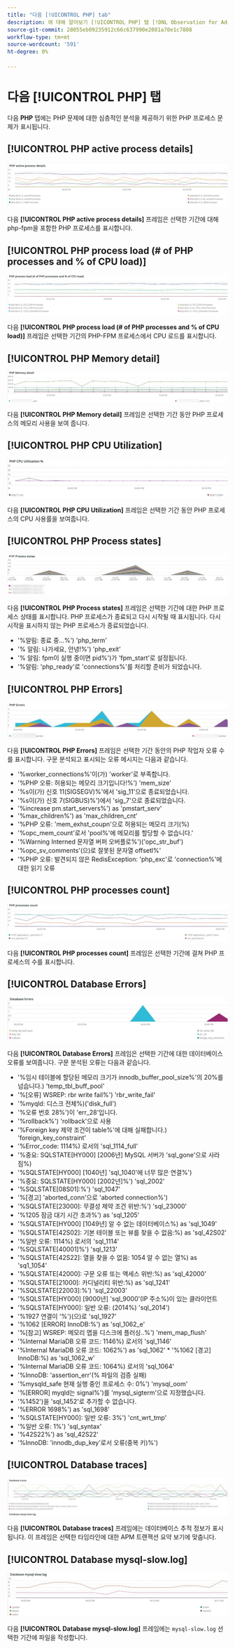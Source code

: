```yaml
---
title: "다음 [!UICONTROL PHP] tab"
description: 에 대해 알아보기 [!UICONTROL PHP] 탭 [!DNL Observation for Adobe Commerce].
source-git-commit: 28055eb09235912c66c637990e2081a70e1c7808
workflow-type: tm+mt
source-wordcount: '591'
ht-degree: 0%

---
```



# 다음 [!UICONTROL PHP] 탭

다음 **PHP** 탭에는 PHP 문제에 대한 심층적인 분석을 제공하기 위한 PHP 프로세스 문제가 표시됩니다.

## [!UICONTROL PHP active process details]

![PHP 활성 프로세스 세부 정보](../../assets/tools/php-active-process-details.jpg)

다음 **[!UICONTROL PHP active process details]** 프레임은 선택한 기간에 대해 php-fpm을 포함한 PHP 프로세스를 표시합니다.

## [!UICONTROL PHP process load (# of PHP processes and % of CPU load)]

![PHP 프로세스 로드](../../assets/tools/php-process-load.jpg)

다음 **[!UICONTROL PHP process load (# of PHP processes and % of CPU load)]** 프레임은 선택한 기간의 PHP-FPM 프로세스에서 CPU 로드를 표시합니다.

## [!UICONTROL PHP Memory detail]

![PHP 메모리 세부 사항](../../assets/tools/php-memory-detail.jpg)

다음 **[!UICONTROL PHP Memory detail]** 프레임은 선택한 기간 동안 PHP 프로세스의 메모리 사용을 보여 줍니다.

## [!UICONTROL PHP CPU Utilization]

![PHP CPU 사용률](../../assets/tools/php-cpu-utilization.jpg)

다음 **[!UICONTROL PHP CPU Utilization]** 프레임은 선택한 기간 동안 PHP 프로세스의 CPU 사용률을 보여줍니다.

## [!UICONTROL PHP Process states]

![PHP 프로세스 상태](../../assets/tools/php-process-states-image-1.jpg)

다음 **[!UICONTROL PHP Process states]** 프레임은 선택한 기간에 대한 PHP 프로세스 상태를 표시합니다. PHP 프로세스가 종료되고 다시 시작될 때 표시됩니다. 다시 시작을 표시하지 않는 PHP 프로세스가 종료되었습니다.

* &#39;%알림: 종료 중...%&#39;) &#39;php_term&#39;
* &#39;% 알림: 나가세요, 안녕!%&#39;) &#39;php_exit&#39;
* &#39;% 알림: fpm이 실행 중이면 pid%&#39;)가 &#39;fpm_start&#39;로 설정됩니다.
* &#39;%알림: &#39;php_ready&#39;로 &#39;connections%&#39;를 처리할 준비가 되었습니다.

## [!UICONTROL PHP Errors]

![PHP 오류](../../assets/tools/php-errors-image-1.jpg)

다음 **[!UICONTROL PHP Errors]** 프레임은 선택한 기간 동안의 PHP 작업자 오류 수를 표시합니다. 구문 분석되고 표시되는 오류 메시지는 다음과 같습니다.

* &#39;%worker_connections%&#39;이(가) &#39;worker&#39;로 부족합니다.
* &#39;%PHP 오류: 허용되는 메모리 크기입니다!%&#39;) &#39;mem_size&#39;
* &#39;%s이(가) 신호 11(SIGSEGV)%&#39;에서 &#39;sig_11&#39;으로 종료되었습니다.
* &#39;%s이(가) 신호 7(SIGBUS)%&#39;)에서 &#39;sig_7&#39;으로 종료되었습니다.
* &#39;%increase pm.start_servers%&#39;) as &#39;pmstart_serv&#39;
* &#39;%max_children%&#39;) as &#39;max_children_cnt&#39;
* &#39;%PHP 오류: &#39;mem_exhst_coupn&#39;으로 허용되는 메모리 크기(%)
* &#39;%opc_mem_count&#39;로서 &#39;pool%&#39;에 메모리를 할당할 수 없습니다.&#39;
* &#39;%Warning Interned 문자열 버퍼 오버플로%&#39;)(&#39;opc_str_buf&#39;)
* &#39;%opc_sv_comments&#39;(으)로 잘못된 문자열 offsetl%&#39;
* &#39;%PHP 오류: 발견되지 않은 RedisException: &#39;php_exc&#39;로 &#39;connection%&#39;에 대한 읽기 오류

## [!UICONTROL PHP processes count]

![PHP 프로세스 수](../../assets/tools/php-processes-count.jpg)

다음 **[!UICONTROL PHP processes count]** 프레임은 선택한 기간에 걸쳐 PHP 프로세스의 수를 표시합니다.

## [!UICONTROL Database Errors]

![데이터베이스 오류](../../assets/tools/php-tab-database-errors.jpg)

다음 **[!UICONTROL Database Errors]** 프레임은 선택한 기간에 대한 데이터베이스 오류를 보여줍니다. 구문 분석된 오류는 다음과 같습니다.

* &#39;%임시 테이블에 할당된 메모리 크기가 innodb_buffer_pool_size%&#39;의 20%를 넘습니다.) &#39;temp_tbl_buff_pool&#39;
* &#39;%\[오류\] WSREP: rbr write fail%&#39;) &#39;rbr_write_fail&#39;
* &#39;%myqld: 디스크 전체%)(&#39;disk_full&#39;)
* &#39;%오류 번호 28%&#39;)이 &#39;err_28&#39;입니다.
* &#39;%rollback%&#39;) &#39;rollback&#39;으로 사용
* &#39;%Foreign key 제약 조건이 table%&#39;에 대해 실패합니다.) &#39;foreign_key_constraint&#39;
* &#39;%Error_code: 1114%) 로서의 &#39;sql_1114_full&#39;
* &#39;%중요: SQLSTATE[HY000] [2006년] MySQL 서버가 &#39;sql_gone&#39;으로 사라짐%)
* &#39;%SQLSTATE[HY000] [1040년] &#39;sql_1040&#39;에 너무 많은 연결%&#39;)
* &#39;%중요: SQLSTATE[HY000] [2002년]%&#39;) &#39;sql_2002&#39;
* &#39;%SQLSTATE[08S01]:%&#39;) &#39;sql_1047&#39;
* &#39;%[경고] &#39;aborted_conn&#39;으로 &#39;aborted connection%&#39;)
* &#39;%SQLSTATE[23000]: 무결성 제약 조건 위반:%&#39;) &#39;sql_23000&#39;
* &#39;%1205 잠금 대기 시간 초과%&#39;) as &#39;sql_1205&#39;
* &#39;%SQLSTATE[HY000] [1049년] 알 수 없는 데이터베이스%) as &#39;sql_1049&#39;
* &#39;%SQLSTATE[42S02]: 기본 테이블 또는 뷰를 찾을 수 없음:%) as &#39;sql_42S02&#39;
* &#39;%일반 오류: 1114%) 로서의 &#39;sql_1114&#39;
* &#39;%SQLSTATE[40001]%&#39;) &#39;sql_1213&#39;
* &#39;%SQLSTATE[42S22]: 열을 찾을 수 없음: 1054 알 수 없는 열%) as &#39;sq1_1054&#39;
* &#39;%SQLSTATE[42000]: 구문 오류 또는 액세스 위반:%) as &#39;sql_42000&#39;
* &#39;%SQLSTATE[21000]: 카디널리티 위반:%) as &#39;sql_1241&#39;
* &#39;%SQLSTATE[22003]:%&#39;) &#39;sql_22003&#39;
* &#39;%SQLSTATE[HY000] [9000년] &#39;sql_9000&#39;(IP 주소%)이 있는 클라이언트
* &#39;%SQLSTATE[HY000]: 일반 오류: (2014%) &#39;sql_2014&#39;)
* &#39;%1927 연결이 &#39;%&#39;)(으)로 &#39;sql_1927&#39;
* &#39;%1062 \[ERROR\] InnoDB:%&#39;) as &#39;sql_1062_e&#39;
* &#39;%[참고] WSREP: 메모리 맵을 디스크에 플러싱..%&#39;) &#39;mem_map_flush&#39;
* &#39;%Internal MariaDB 오류 코드: 1146%) 로서의 &#39;sql_1146&#39;
* &#39;%Internal MariaDB 오류 코드: 1062%&#39;) as &#39;sql_1062&#39; * &#39;%1062 [경고] InnoDB:%) as &#39;sql_1062_w&#39;
* &#39;%Internal MariaDB 오류 코드: 1064%) 로서의 &#39;sql_1064&#39;
* &#39;%InnoDB: &#39;assertion_err&#39;(% 파일의 검증 실패)
* &#39;%mysqld_safe 현재 실행 중인 프로세스 수: 0%&#39;) &#39;mysql_oom&#39;
* &#39;%\[ERROR\] myqld는 signal%&#39;)를 &#39;mysql_sigterm&#39;으로 지정했습니다.
* &#39;%1452&#39;)을 &#39;sql_1452&#39;로 추가할 수 없습니다.
* &#39;%ERROR 1698%&#39;) as &#39;sql_1698&#39;
* &#39;%SQLSTATE[HY000]: 일반 오류: 3%&#39;) &#39;cnt_wrt_tmp&#39;
* &#39;%일반 오류: 1%&#39;) &#39;sql_syntax&#39;
* &#39;%42S22%&#39;) as &#39;sql_42S22&#39;
* &#39;%InnoDB: &#39;innodb_dup_key&#39;로서 오류(중복 키)%&#39;)

## [!UICONTROL Database traces]

![데이터베이스 추적](../../assets/tools/php-tab-database-traces.jpg)

다음 **[!UICONTROL Database traces]** 프레임에는 데이터베이스 추적 정보가 표시됩니다. 이 프레임은 선택한 타임라인에 대한 APM 트랜잭션 요약 보기에 맞춥니다.

## [!UICONTROL Database mysql-slow.log]

![데이터베이스 mysql-slow.log](../../assets/tools/php-tab-database-mysql-slow-log.jpg)

다음 **[!UICONTROL Database mysql-slow.log]** 프레임에는 `mysql-slow.log` 선택한 기간에 파일을 작성합니다.

